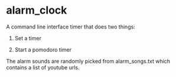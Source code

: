 # alarm_clock

A command line interface timer that does two things:

1) Set a timer 

2) Start a pomodoro timer

The alarm sounds are randomly picked from alarm_songs.txt which contains a list of youtube urls.
